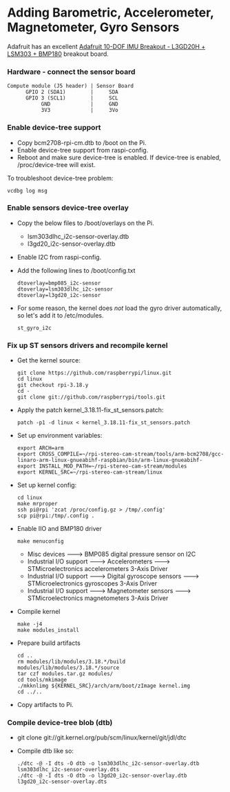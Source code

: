 # Adding Barometric, Accelerometer, Magnetometer, Gyro Sensors

Adafruit has an excellent [Adafruit 10-DOF IMU Breakout - L3GD20H + LSM303 + BMP180](http://www.adafruit.com/product/1604) breakout board.

### Hardware - connect the sensor board

```
Compute module (J5 header) | Sensor Board
      GPIO 2 (SDA1)        |     SDA
      GPIO 3 (SCL1)        |     SCL
           GND             |     GND
           3V3             |     3Vo
```

### Enable device-tree support

* Copy bcm2708-rpi-cm.dtb to /boot on the Pi.
* Enable device-tree support from raspi-config.
* Reboot and make sure device-tree is enabled. If device-tree is enabled, /proc/device-tree will exist.

To troubleshoot device-tree problem:

```
vcdbg log msg
```

### Enable sensors device-tree overlay

* Copy the below files to /boot/overlays on the Pi.
    * lsm303dlhc_i2c-sensor-overlay.dtb
    * l3gd20_i2c-sensor-overlay.dtb
* Enable I2C from raspi-config.
* Add the following lines to /boot/config.txt

    ```
    dtoverlay=bmp085_i2c-sensor
    dtoverlay=lsm303dlhc_i2c-sensor
    dtoverlay=l3gd20_i2c-sensor
    ```

* For some reason, the kernel does *not* load the gyro driver automatically, so let's add it to /etc/modules.

    ```
    st_gyro_i2c
    ```

### Fix up ST sensors drivers and recompile kernel

* Get the kernel source:

    ```
    git clone https://github.com/raspberrypi/linux.git
    cd linux
    git checkout rpi-3.18.y
    cd -
    git clone git://github.com/raspberrypi/tools.git
    ```

* Apply the patch kernel_3.18.11-fix_st_sensors.patch:

    ```
    patch -p1 -d linux < kernel_3.18.11-fix_st_sensors.patch
    ```

* Set up environment variables:

    ```
    export ARCH=arm
    export CROSS_COMPILE=~/rpi-stereo-cam-stream/tools/arm-bcm2708/gcc-linaro-arm-linux-gnueabihf-raspbian/bin/arm-linux-gnueabihf-
    export INSTALL_MOD_PATH=~/rpi-stereo-cam-stream/modules
    export KERNEL_SRC=~/rpi-stereo-cam-stream/linux
    ```

* Set up kernel config:

    ```
    cd linux
    make mrproper
    ssh pi@rpi 'zcat /proc/config.gz > /tmp/.config'
    scp pi@rpi:/tmp/.config .
    ```

* Enable IIO and BMP180 driver

    ```
    make menuconfig
    ```

    * Misc devices  --->  BMP085 digital pressure sensor on I2C
    * Industrial I/O support  --->  Accelerometers  --->  STMicroelectronics accelerometers 3-Axis Driver
    * Industrial I/O support  --->  Digital gyroscope sensors  --->  STMicroelectronics gyroscopes 3-Axis Driver
    * Industrial I/O support  --->  Magnetometer sensors  --->  STMicroelectronics magnetometers 3-Axis Driver

* Compile kernel

    ```
    make -j4
    make modules_install
    ```

* Prepare build artifacts

    ```
    cd ..
    rm modules/lib/modules/3.18.*/build modules/lib/modules/3.18.*/source
    tar czf modules.tar.gz modules/
    cd tools/mkimage
    ./mkknlimg ${KERNEL_SRC}/arch/arm/boot/zImage kernel.img
    cd ../..
    ```

* Copy artifacts to Pi.


### Compile device-tree blob (dtb)
* git clone git://git.kernel.org/pub/scm/linux/kernel/git/jdl/dtc
* Compile dtb like so:

    ```
    ./dtc -@ -I dts -O dtb -o lsm303dlhc_i2c-sensor-overlay.dtb lsm303dlhc_i2c-sensor-overlay.dts
    ./dtc -@ -I dts -O dtb -o l3gd20_i2c-sensor-overlay.dtb     l3gd20_i2c-sensor-overlay.dts
    ```

